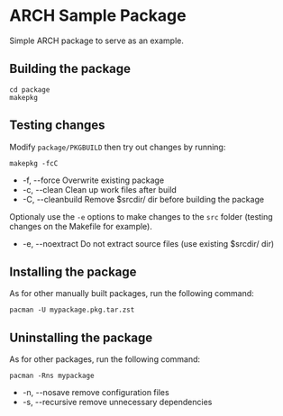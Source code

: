 # ARCH Sample Package

Simple ARCH package to serve as an example.

## Building the package

    cd package
    makepkg

## Testing changes

Modify `package/PKGBUILD` then try out changes by running:

    makepkg -fcC

* -f, --force      Overwrite existing package
* -c, --clean      Clean up work files after build
* -C, --cleanbuild Remove $srcdir/ dir before building the package

Optionaly use the `-e` options to make changes to the `src` folder (testing
changes on the Makefile for example).

* -e, --noextract  Do not extract source files (use existing $srcdir/ dir)

## Installing the package

As for other manually built packages, run the following command:

    pacman -U mypackage.pkg.tar.zst

## Uninstalling the package

As for other packages, run the following command:

    pacman -Rns mypackage

* -n, --nosave         remove configuration files
* -s, --recursive      remove unnecessary dependencies
